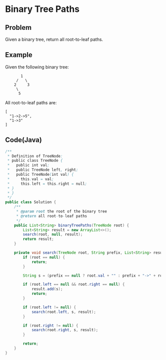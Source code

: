 # Binary Tree Paths

## Problem

Given a binary tree, return all root-to-leaf paths.

## Example

Given the following binary tree:

```
       1
     /   \
    2     3
     \
      5
```

All root-to-leaf paths are:

```
[
  "1->2->5",
  "1->3"
]
```

## Code(Java)

```java
/**
 * Definition of TreeNode:
 * public class TreeNode {
 *   public int val;
 *   public TreeNode left, right;
 *   public TreeNode(int val) {
 *     this.val = val;
 *     this.left = this.right = null;
 * }
 * }
 */
public class Solution {
    /**
     * @param root the root of the binary tree
     * @return all root-to-leaf paths
     */
    public List<String> binaryTreePaths(TreeNode root) {
        List<String> result = new ArrayList<>();
        search(root, null, result);
        return result;
    }

    private void search(TreeNode root, String prefix, List<String> result) {
        if (root == null) {
            return;
        }

        String s = (prefix == null ? root.val + "" : prefix + "->" + root.val);

        if (root.left == null && root.right == null) {
            result.add(s);
            return;
        }

        if (root.left != null) {
            search(root.left, s, result);
        }

        if (root.right != null) {
            search(root.right, s, result);
        }

        return;
    }
}
```
